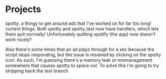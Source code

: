 # Projects
spotty: a thingy to get around ads that I've worked on for far too long!
current things:
Both spotty and spotty_test now have handlers, which lets them quit normally!
Unfortunately quitting spotify (the app) now doesn't work nicely?

Also there's some times that an ad plays through for a sec because the script stops responding, but the issue is resolved by clicking on the spotty icon. As such, I'm guessing there's a memory leak or mismanagement somewhere that causes spotty to space out.
    To solve this I'm going to try stripping back the test branch
